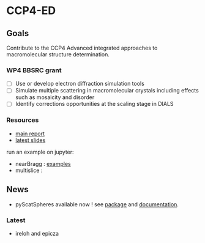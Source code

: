 # CCP4-ED

## Goals
Contribute to the CCP4 Advanced integrated approaches to macromolecular structure determination.

### WP4 BBSRC grant
- [ ] Use or develop electron diffraction simulation tools
- [ ] Simulate multiple scattering in macromolecular crystals including effects such as mosaicity and disorder
- [ ] Identify corrections opportunities at the scaling stage in DIALS

### Resources
- [main report](/documents/report/report.pdf)
- [latest slides](/documents/2021-01-13.pdf)

run an example on jupyter:

- nearBragg : [examples](http://badb.rc-harwell.ac.uk:8888/notebooks/nearBragg/base.ipynb)
- multislice :

## News
- pyScatSpheres available now ! see [package](https://pypi.org/project/pyScatSpheres/) and [documentation](https://pyscatspheres.readthedocs.io/en/latest/).

### Latest
- ireloh and epicza
